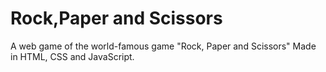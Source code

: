 # Rock,Paper and Scissors
A web game of the world-famous game "Rock, Paper and Scissors"
Made in HTML, CSS and JavaScript.
